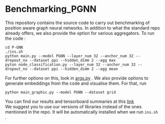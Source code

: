 # Benchmarking_PGNN
This repository contains the source code to carry out benchmarking of position aware graph neural networks. In addition to what the standard repo already offers, we also provide the option for various aggregators. 
To run the code : 
```
cd P-GNN
./ins.sh
python main.py --model PGNN --layer_num 32 --anchor_num 32 --dropout_no --dataset ppi --hidden_dimm 2 --agg max
pyton node_classification.py --layer_num 32 --anchor_num 32 --dropout_no --dataset ppi --hidden_dimm 2 --agg mean
```
For further options on this, look in [args.py](P-GNN/args.py) . We also provide options to generate embeddings from the code and visualise them. For that, run
```
python main_graphic.py --model PGNN --dataset grid
```
You can find our results and tensorboard summaries at this [link](https://drive.google.com/drive/folders/1-DgRAV-yQ2zG_MbhnBpNPOOyc50LrK0n?usp=sharing) \
We suggest you to use our versions of libraries instead of the ones mentioned in the repo. It will be automatically installed when we run ```ins.sh ```. 
